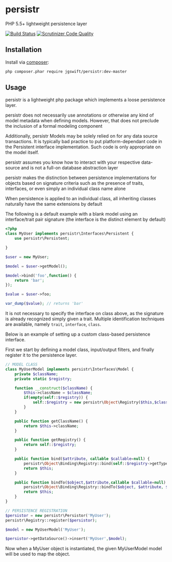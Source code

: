 persistr
====
PHP 5.5+ lightweight persistence layer

[![Build Status](https://travis-ci.org/jgswift/persistr.png?branch=master)](https://travis-ci.org/jgswift/persistr)
[![Scrutinizer Code Quality](https://scrutinizer-ci.com/g/jgswift/persistr/badges/quality-score.png?s=96ef5b2c0baacd1db5f5bbccd23057de138f2822)](https://scrutinizer-ci.com/g/jgswift/persistr/)

## Installation

Install via [composer](https://getcomposer.org/):
```sh
php composer.phar require jgswift/persistr:dev-master
```

## Usage

persistr is a lightweight php package which implements a loose persistence layer.

persistr does not necessarily use annotations or otherwise any kind of model metadata when defining models. However, that does not preclude the inclusion of a formal modeling component

Additionally, persistr Models may be solely relied on for any data source transactions.  It is typically bad practice to put platform-dependant code in the Persistent interface implementation.  Such code is only appropriate on the model itself.

persistr assumes you know how to interact with your respective data-source and is not a full-on database abstraction layer

persistr makes the distinction between persistence implementations for objects based on signature criteria such as the presence of traits, interfaces, or even simply an individual class name alone

When persistence is applied to an individual class, all inheriting classes naturally have the same extensions by default

The following is a default example with a blank model using an interface/trait pair signature (the interface is the distinct element by default)
```php
<?php
class MyUser implements persistr\Interfaces\Persistent {
    use persistr\Persistent;

}

$user = new MyUser;

$model = $user->getModel();

$model->bind('foo',function() {
    return 'bar';
});

$value = $user->foo;

var_dump($value); // returns 'bar'
```

It is not necessary to specify the interface on class above, as the signature is already recognized simply given a trait.  Multiple identification techniques are available, namely ```trait```, ```interface```, ```class```.

Below is an example of setting up a custom class-based persistence interface.

First we start by defining a model class, input/output filters, and finally register it to the persistence layer.

```php
// MODEL CLASS
class MyUserModel implements persistr\Interfaces\Model {
    private $className;
    private static $registry;

    function __construct($className) {
        $this->className = $className;
        if(empty(self::$registry)) {
            self::$registry = new persistr\Object\Registry($this,$className);
        }
    }

    public function getClassName() {
        return $this->className;
    }

    public function getRegistry() {
        return self::$registry;
    }

    public function bind($attribute, callable $callable=null) {
        persistr\Object\Binding\Registry::bind(self::$registry->getTypeName(), $attribute, $callable);
        return $this;
    }

    public function bindTo($object,$attribute,callable $callable=null) {
        persistr\Object\Binding\Registry::bindTo($object, $attribute, $callable);
        return $this;
    }
}

// PERSISTENCE REGISTRATION
$persistor = new persistr\Persistor('MyUser');
persistr\Registry::register($persistor);

$model = new MyUserModel('MyUser');

$persistor->getDataSource()->insert('MyUser',$model);
```

Now when a MyUser object is instantiated, the given MyUserModel model will be used to map the object.